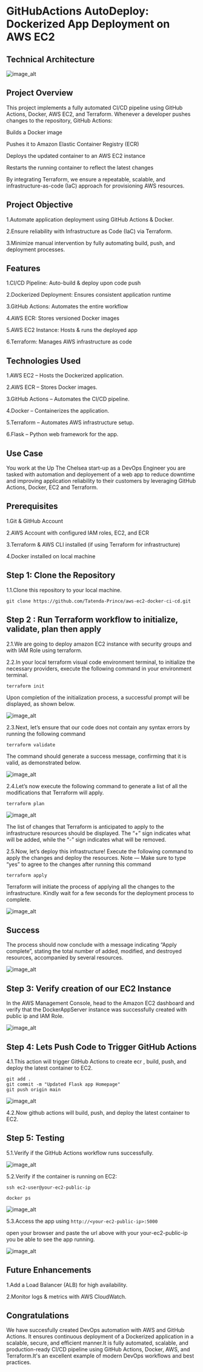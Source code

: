 # GitHubActions AutoDeploy: Dockerized App Deployment on AWS EC2


## Technical Architecture


![image_alt](https://github.com/Tatenda-Prince/aws-ec2-docker-ci-cd/blob/595eed6bc28aa70ac7c04eb93ae4c44a1f3eda36/img/Screenshot%202025-03-01%20214223.png)


## Project Overview

This project implements a fully automated CI/CD pipeline using GitHub Actions, Docker, AWS EC2, and Terraform. Whenever a developer pushes changes to the repository, GitHub Actions:

Builds a Docker image

Pushes it to Amazon Elastic Container Registry (ECR)

Deploys the updated container to an AWS EC2 instance

Restarts the running container to reflect the latest changes

By integrating Terraform, we ensure a repeatable, scalable, and infrastructure-as-code (IaC) approach for provisioning AWS resources.

## Project Objective

1.Automate application deployment using GitHub Actions & Docker.

2.Ensure reliability with Infrastructure as Code (IaC) via Terraform.

3.Minimize manual intervention by fully automating build, push, and deployment processes.

## Features

1.CI/CD Pipeline: Auto-build & deploy upon code push 

2.Dockerized Deployment: Ensures consistent application runtime 

3.GitHub Actions: Automates the entire workflow

4.AWS ECR: Stores versioned Docker images 

5.AWS EC2 Instance: Hosts & runs the deployed app

6.Terraform: Manages AWS infrastructure as code 


## Technologies Used
1.AWS EC2 – Hosts the Dockerized application.

2.AWS ECR – Stores Docker images.

3.GitHub Actions – Automates the CI/CD pipeline.

4.Docker – Containerizes the application.

5.Terraform – Automates AWS infrastructure setup.

6.Flask – Python web framework for the app.

## Use Case
You work at the Up The Chelsea start-up as a DevOps Engineer you are tasked with automation and deployement of a web app to reduce downtime and improving application reliability to their customers by leveraging GitHub Actions, Docker, EC2 and Terraform. 

## Prerequisites
1.Git & GitHub Account

2.AWS Account with configured IAM roles, EC2, and ECR

3.Terraform & AWS CLI installed (if using Terraform for infrastructure)

4.Docker installed on local machine

## Step 1: Clone the Repository
1.1.Clone this repository to your local machine.

```language
git clone https://github.com/Tatenda-Prince/aws-ec2-docker-ci-cd.git
```

## Step 2 : Run Terraform workflow to initialize, validate, plan then apply
2.1.We are going to deploy amazon EC2 instance with security groups and with IAM Role using terraform.

2.2.In your local terraform visual code environment terminal, to initialize the necessary providers, execute the following command in your environment terminal.

```language
terraform init
```
Upon completion of the initialization process, a successful prompt will be displayed, as shown below.

![image_alt](https://github.com/Tatenda-Prince/aws-ec2-docker-ci-cd/blob/a866a5e9895d1a9129ae266ebd8f74177530025a/img/Screenshot%202025-03-02%20093458.png)


2.3.Next, let’s ensure that our code does not contain any syntax errors by running the following command 

```language
terraform validate
```

The command should generate a success message, confirming that it is valid, as demonstrated below.

![image_alt](https://github.com/Tatenda-Prince/aws-ec2-docker-ci-cd/blob/d7a276e477698a5b5963eb28086f9bb9b83d8280/img/Screenshot%202025-03-02%20093551.png)


2.4.Let’s now execute the following command to generate a list of all the modifications that Terraform will apply. 

```language
terraform plan
```

![image_alt](https://github.com/Tatenda-Prince/aws-ec2-docker-ci-cd/blob/56c7b01cd4ce22bf89703948fe7f319cb79539cd/img/Screenshot%202025-03-02%20093746.png)

The list of changes that Terraform is anticipated to apply to the infrastructure resources should be displayed. The “+” sign indicates what will be added, while the “-” sign indicates what will be removed.

2.5.Now, let’s deploy this infrastructure! Execute the following command to apply the changes and deploy the resources. Note — Make sure to type “yes” to agree to the changes after running this command

```language
terraform apply
```

Terraform will initiate the process of applying all the changes to the infrastructure. Kindly wait for a few seconds for the deployment process to complete.

![image_alt](https://github.com/Tatenda-Prince/aws-ec2-docker-ci-cd/blob/3ce92978855e30c46e9e696f11e02673493a365f/img/Screenshot%202025-03-02%20093943.png)


## Success
The process should now conclude with a message indicating “Apply complete”, stating the total number of added, modified, and destroyed resources, accompanied by several resources.

![image_alt]()


## Step 3: Verify creation of our EC2 Instance
In the AWS Management Console, head to the Amazon EC2 dashboard and verify that the DockerAppServer instance was successfully created with public ip and IAM Role.

![image_alt]()


## Step 4: Lets Push Code to Trigger GitHub Actions
4.1.This action will trigger GitHub Actions to create ecr , build, push, and deploy the latest container to EC2.

```language
git add .
git commit -m "Updated Flask app Homepage"
git push origin main
```

![image_alt]()


4.2.Now github actions will build, push, and deploy the latest container to EC2.


## Step 5: Testing
5.1.Verify if the GitHub Actions workflow runs successfully.

![image_alt]()


5.2.Verify if the container is running on EC2:

```language
ssh ec2-user@your-ec2-public-ip

docker ps
```

![image_alt]()


5.3.Access the app using `http://<your-ec2-public-ip>:5000`

open your browser and paste the url above with your your-ec2-public-ip you be able to see the app running.

![image_alt]()


## Future Enhancements
1.Add a Load Balancer (ALB) for high availability.

2.Monitor logs & metrics with AWS CloudWatch.


## Congratulations
We have succesfully created DevOps automation with AWS and GitHub Actions. It ensures continuous deployment of a Dockerized application in a scalable, secure, and efficient manner.It is fully automated, scalable, and production-ready CI/CD pipeline using GitHub Actions, Docker, AWS, and Terraform.It's an excellent example of modern DevOps workflows and best practices. 






































